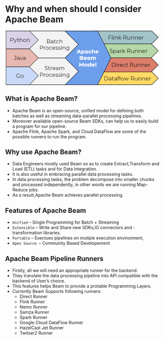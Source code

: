 
# Why and when should I consider Apache Beam


![Alt text](images/image.png)

## What is Apache Beam?
- Apache Beam is an open-source, unified model for defining both batches as well as streaming data-parallel processing pipelines.
- Moreover available open-source Beam SDKs, can help us to easily build a program for our pipeline.
- Apache Flink, Apache Spark, and Cloud DataFlow are some of the possible runners to run the program.

## Why use Apache Beam?

- Data Engineers mostly used Beam so as to create Extract,Transform and Load (ETL) tasks and for Data Integration.
- It is also useful in embracing parallel data processing tasks.
- In data processing tasks, the problem decompose into smaller chunks and processed independently, in other words we are running Map-Reduce jobs.
- As a result,Apache Beam achieves parallel processing.

## Features of Apache Beam
- `Unified` – Single Programming for Batch + Streaming
- `Extensible` – Write and Share new SDKs,IO connectors and - transformation libraries.
- `Portable` – Exectues pipelines on mutiple execution environment,
- `Open Source `– Community Based Developement

## Apache Beam Pipeline Runners
- Firstly, all we will need an appropriate runner for the backend.
- They translate the data processing pipeline into API compatible with the backend of User’s choice.
- This features helps Beam to provide a protable Programming Layers.
- Currently Beam Supports following runners:
    - Direct Runner
    - Flink Runner
    - Nemo Runner
    - Samza Runner
    - Spark Runner
    - Google Cloud DataFlow Runner
    - HazelCast Jet Runner
    - Twitser2 Runner